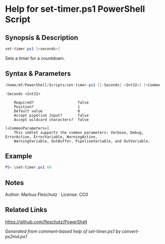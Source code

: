 # Help for set-timer.ps1 PowerShell Script

## Synopsis & Description
```powershell
set-timer.ps1 [<seconds>]
```

Sets a timer for a countdown.

## Syntax & Parameters
```powershell
/home/mf/PowerShell/Scripts/set-timer.ps1 [[-Seconds] <Int32>] [<CommonParameters>]
```

```
-Seconds <Int32>
    
    Required?                    false
    Position?                    1
    Default value                0
    Accept pipeline input?       false
    Accept wildcard characters?  false
```

```
[<CommonParameters>]
    This cmdlet supports the common parameters: Verbose, Debug, ErrorAction, ErrorVariable, WarningAction, 
    WarningVariable, OutBuffer, PipelineVariable, and OutVariable.
```

## Example
```powershell
PS>.\set-timer.ps1 60
```


## Notes
Author: Markus Fleschutz · License: CC0

## Related Links
https://github.com/fleschutz/PowerShell

*Generated from comment-based help of set-timer.ps1 by convert-ps2md.ps1*
